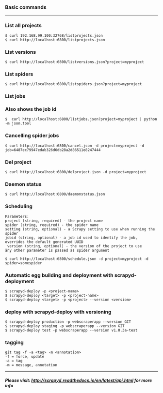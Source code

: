### Basic commands
---

### List all projects
    $ curl 192.168.99.100:32768/listprojects.json
    $ curl http://localhost:6800/listprojects.json
    
### List versions
    $ curl http://localhost:6800/listversions.json?project=myproject

### List spiders
    $ curl http://localhost:6800/listspiders.json?project=myproject
    
### List jobs
### Also shows the job id
    $  curl http://localhost:6800/listjobs.json?project=myproject | python -m json.tool

### Cancelling spider jobs
    $ curl http://localhost:6800/cancel.json -d project=myproject -d job=6487ec79947edab326d6db28a2d86511e8247444

### Del project
    $ curl http://localhost:6800/delproject.json -d project=myproject

### Daemon status
    $ curl http://localhost:6800/daemonstatus.json


### Scheduling
    Parameters:
    project (string, required) - the project name
    spider (string, required) - the spider name
    setting (string, optional) - a Scrapy setting to use when running the spider
    jobid (string, optional) - a job id used to identify the job, overrides the default generated UUID
    _version (string, optional) - the version of the project to use
    any other parameter is passed as spider argument
    
    $ curl http://localhost:6800/schedule.json -d project=myproject -d spider=somespider


### Automatic egg building and deployment with scrapyd-deployment
    $ scrapyd-deploy -p <project-name>
    $ scrapyd-deploy <target> -p <project-name>
    $ scrapyd-deploy <target> -p <project> --version <version>
    
### deploy with scrapyd-deploy with versioning
    $ scrapyd-deploy production -p webscraperapp --version GIT
    $ scrapyd-deploy staging -p webscraperapp --version GIT
    $ scrapyd-deploy test -p webscraperapp --version v1.0.3a-test

### tagging
    git tag -f -a <tag> -m <annotation>
    -f = force, update
    -a = tag
    -m = message, annotation

---

##### Please visit: http://scrapyd.readthedocs.io/en/latest/api.html for more info